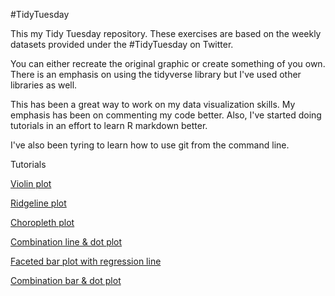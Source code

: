#TidyTuesday

This my Tidy Tuesday repository. These exercises are based on the weekly datasets provided under the #TidyTuesday on Twitter.

You can either recreate the original graphic or create something of you own. There is an emphasis on using the tidyverse library but I've used other libraries as well.

This has been a great way to work on my data visualization skills. My emphasis has been on commenting my code better. Also, I've started doing tutorials in an effort to learn R markdown better.

I've also been tyring to learn how to use git from the command line.

Tutorials

[Violin plot](https://github.com/sapo83/TidyTuesday/blob/master/TT.9.4.18/TT.9.4.18.box.plot.md)

[Ridgeline plot](https://github.com/sapo83/TidyTuesday/blob/master/TT.9.4.18/TT.9.4.18.ridgeline.md)

[Choropleth plot](https://github.com/sapo83/TidyTuesday/blob/master/TT.9.11.18/TT.9.11.18.choropleth.md)

[Combination line & dot plot](https://github.com/sapo83/TidyTuesday/blob/master/TT.8.28.18/TT.8.28.18.line.dot.plot.md)

[Faceted bar plot with regression line](https://github.com/sapo83/TidyTuesday/blob/master/TT.8.21.18/1.md)

[Combination bar & dot plot](https://github.com/sapo83/TidyTuesday/blob/master/TT.6.5.18/1.md)
